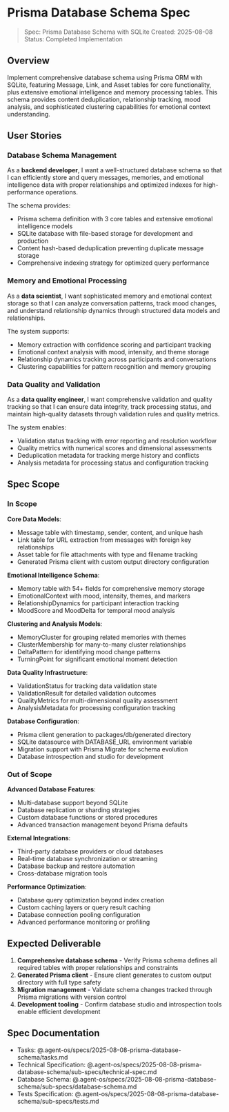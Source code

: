 # Prisma Database Schema Spec

> Spec: Prisma Database Schema with SQLite
> Created: 2025-08-08
> Status: Completed Implementation

## Overview

Implement comprehensive database schema using Prisma ORM with SQLite, featuring Message, Link, and Asset tables for core functionality, plus extensive emotional intelligence and memory processing tables. This schema provides content deduplication, relationship tracking, mood analysis, and sophisticated clustering capabilities for emotional context understanding.

## User Stories

### Database Schema Management

As a **backend developer**, I want a well-structured database schema so that I can efficiently store and query messages, memories, and emotional intelligence data with proper relationships and optimized indexes for high-performance operations.

The schema provides:

- Prisma schema definition with 3 core tables and extensive emotional intelligence models
- SQLite database with file-based storage for development and production
- Content hash-based deduplication preventing duplicate message storage
- Comprehensive indexing strategy for optimized query performance

### Memory and Emotional Processing

As a **data scientist**, I want sophisticated memory and emotional context storage so that I can analyze conversation patterns, track mood changes, and understand relationship dynamics through structured data models and relationships.

The system supports:

- Memory extraction with confidence scoring and participant tracking
- Emotional context analysis with mood, intensity, and theme storage
- Relationship dynamics tracking across participants and conversations
- Clustering capabilities for pattern recognition and memory grouping

### Data Quality and Validation

As a **data quality engineer**, I want comprehensive validation and quality tracking so that I can ensure data integrity, track processing status, and maintain high-quality datasets through validation rules and quality metrics.

The system enables:

- Validation status tracking with error reporting and resolution workflow
- Quality metrics with numerical scores and dimensional assessments
- Deduplication metadata for tracking merge history and conflicts
- Analysis metadata for processing status and configuration tracking

## Spec Scope

### In Scope

**Core Data Models**:

- Message table with timestamp, sender, content, and unique hash
- Link table for URL extraction from messages with foreign key relationships
- Asset table for file attachments with type and filename tracking
- Generated Prisma client with custom output directory configuration

**Emotional Intelligence Schema**:

- Memory table with 54+ fields for comprehensive memory storage
- EmotionalContext with mood, intensity, themes, and markers
- RelationshipDynamics for participant interaction tracking
- MoodScore and MoodDelta for temporal mood analysis

**Clustering and Analysis Models**:

- MemoryCluster for grouping related memories with themes
- ClusterMembership for many-to-many cluster relationships
- DeltaPattern for identifying mood change patterns
- TurningPoint for significant emotional moment detection

**Data Quality Infrastructure**:

- ValidationStatus for tracking data validation state
- ValidationResult for detailed validation outcomes
- QualityMetrics for multi-dimensional quality assessment
- AnalysisMetadata for processing configuration tracking

**Database Configuration**:

- Prisma client generation to packages/db/generated directory
- SQLite datasource with DATABASE_URL environment variable
- Migration support with Prisma Migrate for schema evolution
- Database introspection and studio for development

### Out of Scope

**Advanced Database Features**:

- Multi-database support beyond SQLite
- Database replication or sharding strategies
- Custom database functions or stored procedures
- Advanced transaction management beyond Prisma defaults

**External Integrations**:

- Third-party database providers or cloud databases
- Real-time database synchronization or streaming
- Database backup and restore automation
- Cross-database migration tools

**Performance Optimization**:

- Database query optimization beyond index creation
- Custom caching layers or query result caching
- Database connection pooling configuration
- Advanced performance monitoring or profiling

## Expected Deliverable

1. **Comprehensive database schema** - Verify Prisma schema defines all required tables with proper relationships and constraints
2. **Generated Prisma client** - Ensure client generates to custom output directory with full type safety
3. **Migration management** - Validate schema changes tracked through Prisma migrations with version control
4. **Development tooling** - Confirm database studio and introspection tools enable efficient development

## Spec Documentation

- Tasks: @.agent-os/specs/2025-08-08-prisma-database-schema/tasks.md
- Technical Specification: @.agent-os/specs/2025-08-08-prisma-database-schema/sub-specs/technical-spec.md
- Database Schema: @.agent-os/specs/2025-08-08-prisma-database-schema/sub-specs/database-schema.md
- Tests Specification: @.agent-os/specs/2025-08-08-prisma-database-schema/sub-specs/tests.md

